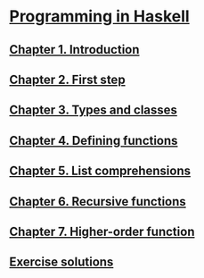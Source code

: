 # [Programming in Haskell](http://www.cs.nott.ac.uk/~pszgmh/pih.html)

## [Chapter 1. Introduction](notes/1.introduction.md)

## [Chapter 2. First step](notes/2.first_step.md)

## [Chapter 3. Types and classes](notes/3.types_and_classes.md)

## [Chapter 4. Defining functions](notes/4.defining_functions.md)

## [Chapter 5. List comprehensions](notes/5.list_comprehensions.md)

## [Chapter 6. Recursive functions](notes/6.recursive_functions.md)

## [Chapter 7. Higher-order function](notes/7.higher_order_function.md)

## [Exercise solutions](exercise)
